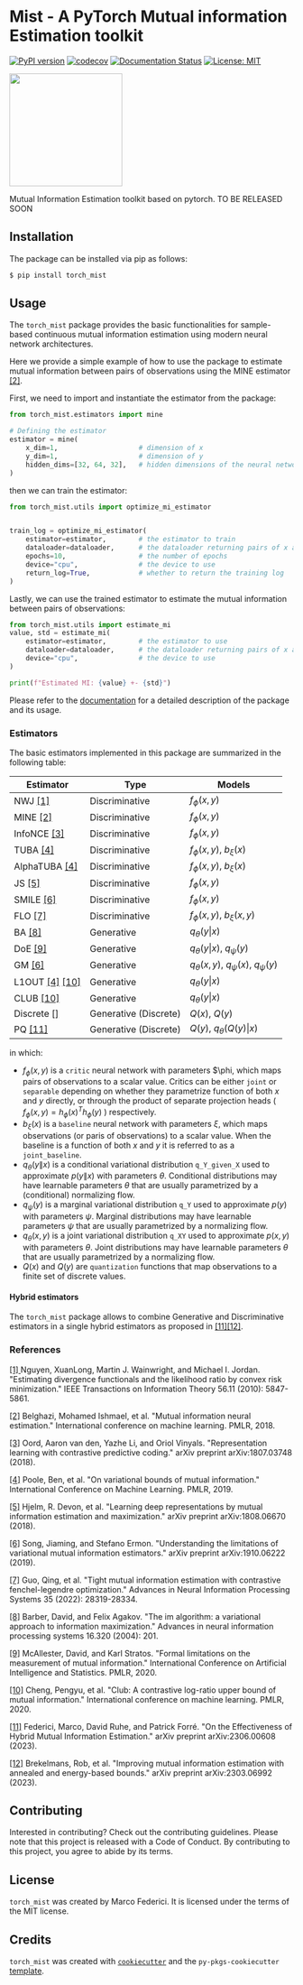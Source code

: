 # Mist - A PyTorch Mutual information Estimation toolkit

[![PyPI version](https://badge.fury.io/py/torch-mist.svg)](https://badge.fury.io/py/torch-mist)
[![codecov](https://codecov.io/gh/mfederici/torch-mist/badge.svg)](https://codecov.io/gh/mfederici/torch-mist)
[![Documentation Status](https://readthedocs.org/projects/torch-mist/badge/?version=latest)](https://torch-mist.readthedocs.io/en/latest/?badge=latest)
[![License: MIT](https://img.shields.io/badge/License-MIT-green.svg)](https://opensource.org/licenses/MIT)

<img src="docs/logo.png" onerror="this.onerror=null" width="200">


Mutual Information Estimation toolkit based on pytorch. TO BE RELEASED SOON

## Installation

The package can be installed via pip as follows:
```bash
$ pip install torch_mist
```

## Usage
The `torch_mist` package provides the basic functionalities for sample-based continuous mutual information estimation using modern
neural network architectures.

Here we provide a simple example of how to use the package to estimate mutual information between pairs
of observations using the MINE estimator [[2]](#references).

First, we need to import and instantiate the estimator from the package:
```python
from torch_mist.estimators import mine

# Defining the estimator
estimator = mine(
    x_dim=1,                    # dimension of x
    y_dim=1,                    # dimension of y   
    hidden_dims=[32, 64, 32],   # hidden dimensions of the neural networks
)
```
then we can train the estimator:
```python
from torch_mist.utils import optimize_mi_estimator


train_log = optimize_mi_estimator(
    estimator=estimator,        # the estimator to train
    dataloader=dataloader,      # the dataloader returning pairs of x and y
    epochs=10,                  # the number of epochs
    device="cpu",               # the device to use
    return_log=True,            # whether to return the training log
)
```
Lastly, we can use the trained estimator to estimate the mutual information between pairs of observations:
```python
from torch_mist.utils import estimate_mi
value, std = estimate_mi(
    estimator=estimator,        # the estimator to use
    dataloader=dataloader,      # the dataloader returning pairs of x and y
    device="cpu",               # the device to use
)

print(f"Estimated MI: {value} +- {std}")
```

Please refer to the [documentation](https://torch-mist.readthedocs.io/en/latest/) for a detailed description of the package and its usage.




### Estimators
The basic estimators implemented in this package are summarized in the following table:

| Estimator                                     | Type                  | Models                                    |
|-----------------------------------------------|-----------------------|-------------------------------------------|
| NWJ [[1]](#references)                        | Discriminative        | $f_\phi(x,y)$                             |
| MINE  [[2]](#references)                      | Discriminative        | $f_\phi(x,y)$                             |
| InfoNCE [[3]](#references)                    | Discriminative        | $f_\phi(x,y)$                             |
| TUBA  [[4]](#references)                      | Discriminative        | $f_\phi(x,y)$, $b_\xi(x)$                 | 
| AlphaTUBA [[4]](#references)                  | Discriminative        | $f_\phi(x,y)$, $b_\xi(x)$                 |
| JS [[5]](#references)                         | Discriminative        | $f_\phi(x,y)$                             |
| SMILE [[6]](#references)                      | Discriminative        | $f_\phi(x,y)$                             |
| FLO [[7]](#references)                        | Discriminative        | $f_\phi(x,y)$, $b_\xi(x,y)$               | 
| BA [[8]](#references)                         | Generative            | $q_\theta(y\|x)$                          |          
| DoE [[9]](#references)                        | Generative            | $q_\theta(y\|x)$, $q_\psi(y)$             | 
| GM [[6]](#references)                         | Generative            | $q_\theta(x,y)$, $q_\psi(x)$, $q_\psi(y)$ |
| L1OUT [[4]](#references) [[10]](#references)  | Generative            | $q_\theta(y\|x)$                          |                  
| CLUB [[10]](#references)                      | Generative            | $q_\theta(y\|x)$                          |
| Discrete [[]](#references)                    | Generative (Discrete) | $Q(x)$, $Q(y)$                            |
| PQ [[11]](#references)                        | Generative (Discrete) | $Q(y)$, $q_\theta(Q(y)\|x)$               |

in which:
- $f_\phi(x,y)$ is a `critic` neural network with parameters $\phi, which maps pairs of observations to a scalar value.
Critics can be either `joint` or `separable` depending on whether they parametrize function of both $x$ and $y$ directly, 
or through the product of separate projection heads ( $f_\phi(x,y)=h_\phi(x)^T h_\phi(y)$ ) respectively.
- $b_\xi(x)$ is a `baseline` neural network with parameters $\xi$, which maps observations (or paris of observations) to a scalar value.
When the baseline is a function of both $x$ and $y$ it is referred to as a `joint_baseline`.
- $q_\theta(y\|x)$ is a conditional variational distribution `q_Y_given_X` used to approximate $p(y\|x)$ with parameters $\theta$.
Conditional distributions may have learnable parameters $\theta$ that are usually parametrized by a (conditional) normalizing flow.
- $q_\psi(y)$ is a marginal variational distribution `q_Y` used to approximate $p(y)$ with parameters $\psi$.
Marginal distributions may have learnable parameters $\psi$ that are usually parametrized by a normalizing flow.
- $q_\theta(x,y)$ is a joint variational distribution `q_XY` used to approximate $p(x,y)$ with parameters $\theta$.
Joint distributions may have learnable parameters $\theta$ that are usually parametrized by a normalizing flow.
- $Q(x)$ and $Q(y)$ are `quantization` functions that map observations to a finite set of discrete values.

#### Hybrid estimators
The `torch_mist` package allows to combine Generative and Discriminative estimators in a single hybrid estimators as proposed in [[11]](#references)[[12]](#references).


### References

[[1] ](https://arxiv.org/abs/0809.0853) Nguyen, XuanLong, Martin J. Wainwright, and Michael I. Jordan. "Estimating divergence functionals and the likelihood ratio by convex risk minimization." IEEE Transactions on Information Theory 56.11 (2010): 5847-5861.

[[2]](https://arxiv.org/abs/1801.04062) Belghazi, Mohamed Ishmael, et al. "Mutual information neural estimation." International conference on machine learning. PMLR, 2018.

[[3]](https://arxiv.org/abs/1807.03748) Oord, Aaron van den, Yazhe Li, and Oriol Vinyals. "Representation learning with contrastive predictive coding." arXiv preprint arXiv:1807.03748 (2018).

[[4]](https://arxiv.org/abs/1905.06922)  Poole, Ben, et al. "On variational bounds of mutual information." International Conference on Machine Learning. PMLR, 2019.

[[5]](https://arxiv.org/abs/1808.06670) Hjelm, R. Devon, et al. "Learning deep representations by mutual information estimation and maximization." arXiv preprint arXiv:1808.06670 (2018).

[[6]](https://arxiv.org/abs/1910.06222) Song, Jiaming, and Stefano Ermon. "Understanding the limitations of variational mutual information estimators." arXiv preprint arXiv:1910.06222 (2019).

[[7]](https://arxiv.org/abs/2107.01131) Guo, Qing, et al. "Tight mutual information estimation with contrastive fenchel-legendre optimization." Advances in Neural Information Processing Systems 35 (2022): 28319-28334.

[[8]](https://aivalley.com/Papers/MI_NIPS_final.pdf) Barber, David, and Felix Agakov. "The im algorithm: a variational approach to information maximization." Advances in neural information processing systems 16.320 (2004): 201.

[[9]](https://arxiv.org/abs/1811.04251) McAllester, David, and Karl Stratos. "Formal limitations on the measurement of mutual information." International Conference on Artificial Intelligence and Statistics. PMLR, 2020.

[[10]](https://arxiv.org/abs/2006.12013) Cheng, Pengyu, et al. "Club: A contrastive log-ratio upper bound of mutual information." International conference on machine learning. PMLR, 2020.

[[11]](https://arxiv.org/abs/2306.00608) Federici, Marco, David Ruhe, and Patrick Forré. "On the Effectiveness of Hybrid Mutual Information Estimation." arXiv preprint arXiv:2306.00608 (2023).

[[12]](https://arxiv.org/abs/2303.06992) Brekelmans, Rob, et al. "Improving mutual information estimation with annealed and energy-based bounds." arXiv preprint arXiv:2303.06992 (2023).

## Contributing

Interested in contributing? Check out the contributing guidelines. Please note that this project is released with a Code of Conduct. By contributing to this project, you agree to abide by its terms.

## License

`torch_mist` was created by Marco Federici. It is licensed under the terms of the MIT license.

## Credits

`torch_mist` was created with [`cookiecutter`](https://cookiecutter.readthedocs.io/en/latest/) and the `py-pkgs-cookiecutter` [template](https://github.com/py-pkgs/py-pkgs-cookiecutter).
